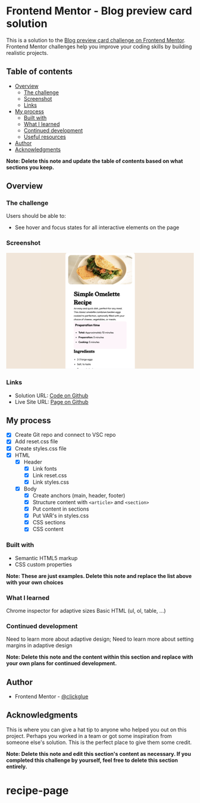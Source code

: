 # Frontend Mentor - Blog preview card solution

This is a solution to the [Blog preview card challenge on Frontend Mentor](https://www.frontendmentor.io/challenges/blog-preview-card-ckPaj01IcS). Frontend Mentor challenges help you improve your coding skills by building realistic projects. 

## Table of contents

- [Overview](#overview)
  - [The challenge](#the-challenge)
  - [Screenshot](#screenshot)
  - [Links](#links)
- [My process](#my-process)
  - [Built with](#built-with)
  - [What I learned](#what-i-learned)
  - [Continued development](#continued-development)
  - [Useful resources](#useful-resources)
- [Author](#author)
- [Acknowledgments](#acknowledgments)

**Note: Delete this note and update the table of contents based on what sections you keep.**

## Overview

### The challenge

Users should be able to:

- See hover and focus states for all interactive elements on the page

### Screenshot

![](./Screenshot%202024-09-28%20at%2023.26.47.png)

### Links

- Solution URL: [Code on Github](https://github.com/clickglue/recipe-page)
- Live Site URL: [Page on Github](https://clickglue.github.io/recipe-page/)

## My process

- [x] Create Git repo and connect to VSC repo
- [x] Add reset.css file
- [x] Create styles.css file
- [x] HTML
  - [x] Header
    - [x] Link fonts
    - [x] Link reset.css
    - [x] Link styles.css
  - [x] Body
    - [x] Create anchors (main, header, footer)
    - [x] Structure content with ```<article>``` and ```<section>```
    - [x] Put content in sections
    - [x] Put VAR's in styles.css
    - [x] CSS sections
    - [x] CSS content

### Built with

- Semantic HTML5 markup
- CSS custom properties

**Note: These are just examples. Delete this note and replace the list above with your own choices**

### What I learned

Chrome inspector for adaptive sizes
Basic HTML (ul, ol, table, ...)

### Continued development

Need to learn more about adaptive design;
Need to learn more about setting margins in adaptive design

**Note: Delete this note and the content within this section and replace with your own plans for continued development.**

## Author

- Frontend Mentor - [@clickglue](https://www.frontendmentor.io/profile/clickglue)


## Acknowledgments

This is where you can give a hat tip to anyone who helped you out on this project. Perhaps you worked in a team or got some inspiration from someone else's solution. This is the perfect place to give them some credit.

**Note: Delete this note and edit this section's content as necessary. If you completed this challenge by yourself, feel free to delete this section entirely.**
# recipe-page
